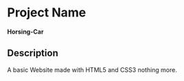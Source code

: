 # Project Name
**Horsing-Car**
## Description

A basic Website made with HTML5 and CSS3 nothing more.
